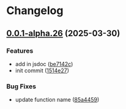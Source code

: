 # Changelog

## [0.0.1-alpha.26](https://github.com/willfarrell/template-npm/compare/template-npm-v0.0.0-alpha.26...template-npm-v0.0.1-alpha.26) (2025-03-30)


### Features

* add in jsdoc ([be7142c](https://github.com/willfarrell/template-npm/commit/be7142c4243767cadfa2981e3189901c6f803b0d))
* init commit ([1514e27](https://github.com/willfarrell/template-npm/commit/1514e271d099aa4c476e2c584b5a88d78aae2ea5))


### Bug Fixes

* update function name ([85a4459](https://github.com/willfarrell/template-npm/commit/85a4459b278037a30c0c744e6a01debbe3312c1b))
